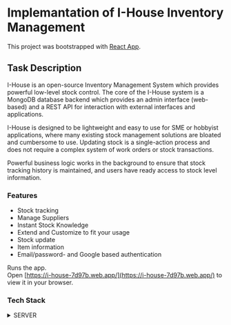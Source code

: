 # Implemantation of I-House Inventory Management

This project was bootstrapped with [ React App](https://github.com/facebook/create-react-app).

## Task Description

I-House is an open-source Inventory Management System which provides powerful low-level stock control. The core of the I-House system is a MongoDB database backend which provides an admin interface (web-based) and a REST API for interaction with external interfaces and applications.

I-House is designed to be lightweight and easy to use for SME or hobbyist applications, where many existing stock management solutions are bloated and cumbersome to use. Updating stock is a single-action process and does not require a complex system of work orders or stock transactions.

Powerful business logic works in the background to ensure that stock tracking history is maintained, and users have ready access to stock level information.

### Features

- Stock tracking
- Manage Suppliers
- Instant Stock Knowledge
- Extend and Customize to fit your usage
- Stock update
- Item information
- Email/password- and Google based authentication

Runs the app.\
Open [https://i-house-7d97b.web.app/](https://i-house-7d97b.web.app/) to view it in your browser.

### Tech Stack

<details>
    <summary>SERVER</summary>
         <summary> express </summary>
         <summary> Node JS </summary>
        * CORS
        * Middleware
        * JWT (JSON Web Token)
        * env
    <summary>CLIENT</summary>
        * React
        * React router
        * Bootstrap
        * React Bootstrap
        * React Awesome
        * React Toastify
        * Axios

    <summary>AUTHENTICATION</summary>
        * Firebase
        * React-firebase-hooks
        * env
    <summary>DATABASE</summary>
        * Atlas
        * Mongodb
        * env
</details>

